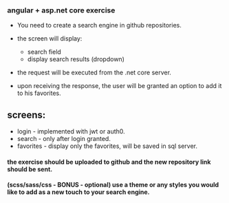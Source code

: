 ### angular + asp.net core exercise ###

* You need to create a search engine in github repositories.
* the screen will display:
  - search field
  - display search results (dropdown)

* the request will be executed from the .net core server.

* upon receiving the response, the user will be granted an option to add it to his favorites.

## screens:
  - login - implemented with jwt or auth0.
  - search - only after login granted.
  - favorites - display only the favorites, will be saved in sql server.

#### the exercise should be uploaded to github and the new repository link should be sent.

#### (scss/sass/css - BONUS - optional) use a theme or any styles you would like to add as a new touch to your search engine.
 
